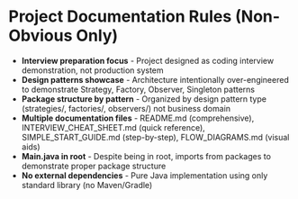 # Project Documentation Rules (Non-Obvious Only)

- **Interview preparation focus** - Project designed as coding interview demonstration, not production system
- **Design patterns showcase** - Architecture intentionally over-engineered to demonstrate Strategy, Factory, Observer, Singleton patterns
- **Package structure by pattern** - Organized by design pattern type (strategies/, factories/, observers/) not business domain
- **Multiple documentation files** - README.md (comprehensive), INTERVIEW_CHEAT_SHEET.md (quick reference), SIMPLE_START_GUIDE.md (step-by-step), FLOW_DIAGRAMS.md (visual aids)
- **Main.java in root** - Despite being in root, imports from packages to demonstrate proper package structure
- **No external dependencies** - Pure Java implementation using only standard library (no Maven/Gradle)